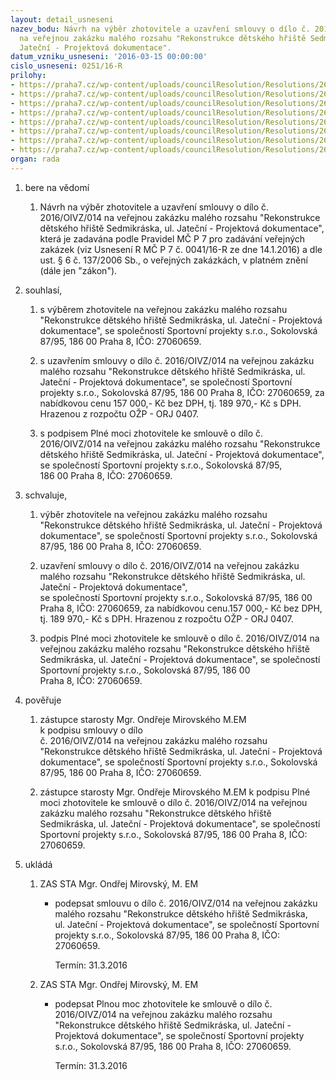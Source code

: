 ```yaml
---
layout: detail_usneseni
nazev_bodu: Návrh na výběr zhotovitele a uzavření smlouvy o dílo č. 2016/OIVZ/014
  na veřejnou zakázku malého rozsahu "Rekonstrukce dětského hřiště Sedmikráska, ul.
  Jateční - Projektová dokumentace".
datum_vzniku_usneseni: '2016-03-15 00:00:00'
cislo_usneseni: 0251/16-R
prilohy:
- https://praha7.cz/wp-content/uploads/councilResolution/Resolutions/26990/export/1Duvodovazprava~32403.doc
- https://praha7.cz/wp-content/uploads/councilResolution/Resolutions/26990/export/4Smlouvaodilo~32400.doc
- https://praha7.cz/wp-content/uploads/councilResolution/Resolutions/26990/export/5PlnamocPrilohac3smlouvy~32399.doc
- https://praha7.cz/wp-content/uploads/councilResolution/Resolutions/26990/export/6Krycilistnabidky~32398.pdf
- https://praha7.cz/wp-content/uploads/councilResolution/Resolutions/26990/export/8Vyzvakpodaninabidky~32396.pdf
- https://praha7.cz/wp-content/uploads/councilResolution/Resolutions/26990/export/9RegistrDPH~32395.pdf
- https://praha7.cz/wp-content/uploads/councilResolution/Resolutions/26990/export/10VypiszOR~32394.pdf
- https://praha7.cz/wp-content/uploads/councilResolution/Resolutions/26990/export/export~299858.pdf
organ: rada
---
```

<ol class="urzList_view" id="urzList">
<li class="urzClass1" id=""><span name="1">bere na vědomí</span> 
<ol class="urzOlClass">
<li class="urzClass2" style="TEXT-ALIGN: left" id=""><span><p>Návrh na výběr zhotovitele a uzavření smlouvy o dílo č. 2016/OIVZ/014 na veřejnou zakázku malého rozsahu "Rekonstrukce dětského hřiště Sedmikráska, ul. Jateční - Projektová dokumentace", která je zadavána&nbsp;podle Pravidel MČ P 7 pro zadávání veřejných zakázek&nbsp;(viz Usnesení R MČ P 7 č. 0041/16-R ze dne 14.1.2016) a dle <br>ust. § 6&nbsp;č. 137/2006 Sb., o veřejných zakázkách, v platném znění (dále jen "zákon").&nbsp;</p></span></li></ol></li>
<li class="urzClass1" id=""><span name="90">souhlasí,</span> 
<ol class="urzOlClass">
<li class="urzClass2" style="TEXT-ALIGN: left" id=""><span><p>s výběrem zhotovitele na veřejnou zakázku malého rozsahu "Rekonstrukce dětského hřiště Sedmikráska, ul. Jateční - Projektová dokumentace", se společností Sportovní projekty s.r.o., Sokolovská 87/95, 186 00 Praha 8, IČO: 27060659.</p></span></li>
<li class="urzClass2" style="TEXT-ALIGN: left" id=""><span><p>s uzavřením smlouvy o dílo č. 2016/OIVZ/014 na veřejnou zakázku malého rozsahu "Rekonstrukce dětského hřiště Sedmikráska, ul. Jateční - Projektová dokumentace", se společností Sportovní projekty s.r.o., Sokolovská 87/95, 186 00 Praha 8, IČO: 27060659, za nabídkovou cenu 157 000,- Kč bez DPH, tj. 189 970,- Kč s DPH.&nbsp;<br>Hrazenou z rozpočtu OŽP - ORJ 0407.</p></span></li>
<li class="urzClass2" style="TEXT-ALIGN: left" id=""><span><p>s podpisem Plné moci zhotovitele ke smlouvě o dílo č. 2016/OIVZ/014 na veřejnou zakázku malého rozsahu "Rekonstrukce dětského hřiště Sedmikráska, ul. Jateční - Projektová dokumentace", se společností Sportovní projekty s.r.o., Sokolovská 87/95, <br>186 00 Praha 8, IČO: 27060659.</p></span></li></ol></li>
<li class="urzClass1" id=""><span name="89">schvaluje,</span> 
<ol class="urzOlClass">
<li class="urzClass2" style="TEXT-ALIGN: left" id=""><span><p>výběr zhotovitele na veřejnou zakázku malého rozsahu "Rekonstrukce dětského hřiště Sedmikráska, ul. Jateční - Projektová dokumentace", se společností Sportovní projekty s.r.o., Sokolovská 87/95, 186 00 Praha 8, IČO: 27060659.</p></span></li>
<li class="urzClass2" style="TEXT-ALIGN: left" id=""><span><p>uzavření smlouvy o dílo č. 2016/OIVZ/014 na veřejnou zakázku malého rozsahu "Rekonstrukce dětského hřiště Sedmikráska, ul. Jateční - Projektová dokumentace", <br>se společností Sportovní projekty s.r.o., Sokolovská 87/95, 186 00 Praha 8, IČO: 27060659, za nabídkovou cenu.157 000,- Kč bez DPH, tj. 189 970,- Kč s DPH. Hrazenou z rozpočtu OŽP - ORJ 0407.</p></span></li>
<li class="urzClass2" style="TEXT-ALIGN: left" id=""><span><p>podpis Plné moci zhotovitele ke smlouvě o dílo č. 2016/OIVZ/014 na veřejnou zakázku malého rozsahu "Rekonstrukce dětského hřiště Sedmikráska, ul. Jateční - Projektová dokumentace", se společností Sportovní projekty s.r.o., Sokolovská 87/95, 186 00 <br>Praha 8, IČO: 27060659.</p></span></li></ol></li>
<li class="urzClass1" id=""><span name="16">pověřuje</span> 
<ol class="urzOlClass">
<li class="urzClass2" style="TEXT-ALIGN: left" id=""><span><p>zástupce starosty Mgr. Ondřeje Mirovského M.EM k&nbsp;podpisu&nbsp;smlouvy o dílo <br>č. 2016/OIVZ/014 na veřejnou zakázku malého rozsahu "Rekonstrukce dětského hřiště Sedmikráska, ul. Jateční - Projektová dokumentace", se společností Sportovní projekty s.r.o., Sokolovská 87/95, 186 00 Praha 8, IČO: 27060659.</p></span></li>
<li class="urzClass2" style="TEXT-ALIGN: left" id=""><span><p>zástupce starosty Mgr. Ondřeje Mirovského M.EM&nbsp;k podpisu Plné moci zhotovitele&nbsp;ke smlouvě o dílo č. 2016/OIVZ/014&nbsp;na veřejnou zakázku malého rozsahu "Rekonstrukce dětského hřiště Sedmikráska, ul. Jateční - Projektová dokumentace", se společností Sportovní projekty s.r.o., Sokolovská 87/95, 186 00 Praha 8, IČO: 27060659.</p></span></li></ol></li><li class="urzClass1" id="urzUkoly"><span name="1">ukládá</span><ol class="urzOlClass"><li class="urzClass2"><span><p>ZAS STA Mgr. Ondřej Mirovský, M. EM</p></span><ul class="urzUlClass"><li class="urzClass3"><span><p>podepsat smlouvu o dílo č. 2016/OIVZ/014 na veřejnou zakázku malého rozsahu "Rekonstrukce dětského hřiště Sedmikráska, <br>ul. Jateční - Projektová dokumentace", se společností Sportovní projekty s.r.o., Sokolovská 87/95, 186 00 Praha 8, IČO: 27060659.</p></span><span class="urzUkolTermin">  Termín:&nbsp;31.3.2016</span></li></ul></li><li class="urzClass2"><span><p>ZAS STA Mgr. Ondřej Mirovský, M. EM</p></span><ul class="urzUlClass"><li class="urzClass3"><span><p>podepsat Plnou moc zhotovitele ke smlouvě o dílo č. 2016/OIVZ/014 na veřejnou zakázku malého rozsahu "Rekonstrukce dětského hřiště Sedmikráska, ul. Jateční - Projektová dokumentace", se společností Sportovní projekty s.r.o., Sokolovská 87/95, 186 00 Praha 8, IČO: 27060659.</p></span><span class="urzUkolTermin">  Termín:&nbsp;31.3.2016</span></li></ul></li></ol></li>
</ol>